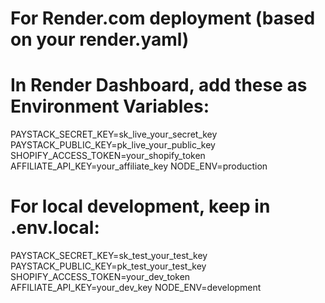 # For Render.com deployment (based on your render.yaml)

# In Render Dashboard, add these as Environment Variables:
PAYSTACK_SECRET_KEY=sk_live_your_secret_key
PAYSTACK_PUBLIC_KEY=pk_live_your_public_key
SHOPIFY_ACCESS_TOKEN=your_shopify_token
AFFILIATE_API_KEY=your_affiliate_key
NODE_ENV=production

# For local development, keep in .env.local:
PAYSTACK_SECRET_KEY=sk_test_your_test_key
PAYSTACK_PUBLIC_KEY=pk_test_your_test_key
SHOPIFY_ACCESS_TOKEN=your_dev_token
AFFILIATE_API_KEY=your_dev_key
NODE_ENV=development
